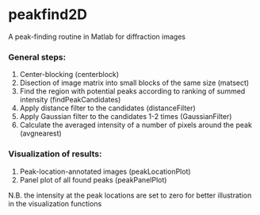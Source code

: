 # peakfind2D
A peak-finding routine in Matlab for diffraction images

### General steps:
1. Center-blocking (centerblock)
2. Disection of image matrix into small blocks of the same size (matsect)
3. Find the region with potential peaks according to ranking of summed intensity (findPeakCandidates)
4. Apply distance filter to the candidates (distanceFilter)
5. Apply Gaussian filter to the candidates 1-2 times (GaussianFilter)
6. Calculate the averaged intensity of a number of pixels around the peak (avgnearest)


### Visualization of results:
1. Peak-location-annotated images (peakLocationPlot)
2. Panel plot of all found peaks (peakPanelPlot)

N.B. the intensity at the peak locations are set to zero for better illustration in the visualization functions
